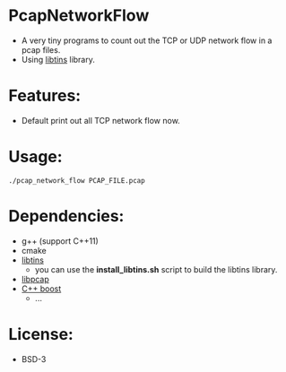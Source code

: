 # PcapNetworkFlow
* A very tiny programs to count out the TCP or UDP network flow in a pcap files.
* Using [libtins](http://libtins.github.io/) library.

# Features:
* Default print out all TCP network flow now.

# Usage:
    ./pcap_network_flow PCAP_FILE.pcap

# Dependencies:
- g++ (support C++11)
- cmake
- [libtins](http://libtins.github.io/)
    - you can use the **install_libtins.sh** script to build the libtins library.
- [libpcap](http://www.tcpdump.org/)
- [C++ boost](www.boost.org)
    - ...

# License:
- BSD-3
